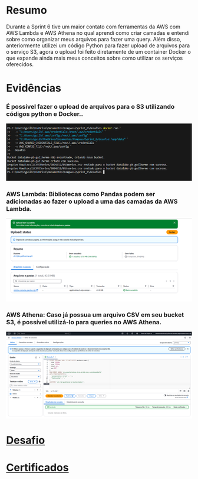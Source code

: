# Resumo

Durante a Sprint 6 tive um maior contato com ferramentas da AWS com AWS Lambda e AWS Athena no qual aprendi como criar camadas e entendi sobre como organizar meus arquivos para fazer uma query. Além disso, anteriormente utilizei um código Python para fazer upload de arquivos para o serviço S3, agora o upload foi feito diretamente de um container Docker o que expande ainda mais meus conceitos sobre como utilizar os serviços oferecidos.

# Evidências
### É possível fazer o upload de arquivos para o S3 utilizando códigos python e Docker..
![Envio Docker para AWS](Evidencias/envio_docker.png)

### AWS Lambda: Bibliotecas como Pandas podem ser adicionadas ao fazer o upload a uma das camadas da AWS Lambda.
![Upload Pandas](Evidencias/upload_pandas.png)

### AWS Athena: Caso já possua um arquivo CSV em seu bucket S3, é possível utilizá-lo para queries no AWS Athena. 
![Importação de arquivos](Evidencias/importacao_de_dados_nomes.png)

# __[Desafio](/Sprint_06/Desafio/)__

# __[Certificados](/Sprint_06/Certificados/)__
